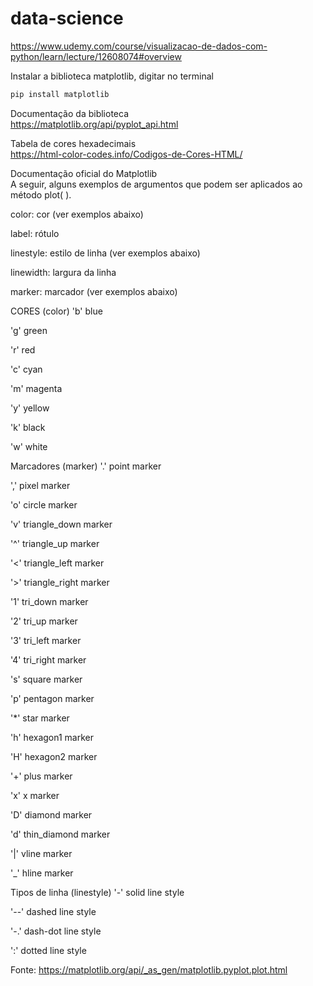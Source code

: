 # data-science
https://www.udemy.com/course/visualizacao-de-dados-com-python/learn/lecture/12608074#overview

Instalar a biblioteca matplotlib, digitar no terminal  
~~~python
pip install matplotlib
~~~

Documentação da biblioteca  
https://matplotlib.org/api/pyplot_api.html  

Tabela de cores hexadecimais  
https://html-color-codes.info/Codigos-de-Cores-HTML/  


Documentação oficial do Matplotlib  
A seguir, alguns exemplos de argumentos que podem ser aplicados ao método plot( ).

color: cor (ver exemplos abaixo)

label: rótulo

linestyle: estilo de linha (ver exemplos abaixo)

linewidth: largura da linha

marker: marcador (ver exemplos abaixo)



CORES (color)
'b' blue

'g' green

'r' red

'c' cyan

'm' magenta

'y' yellow

'k' black

'w' white



Marcadores (marker)
'.' point marker

',' pixel marker

'o' circle marker

'v' triangle_down marker

'^' triangle_up marker

'<' triangle_left marker

'>' triangle_right marker

'1' tri_down marker

'2' tri_up marker

'3' tri_left marker

'4' tri_right marker

's' square marker

'p' pentagon marker

'*' star marker

'h' hexagon1 marker

'H' hexagon2 marker

'+' plus marker

'x' x marker

'D' diamond marker

'd' thin_diamond marker

'|' vline marker

'_' hline marker





Tipos de linha (linestyle)
'-' solid line style

'--' dashed line style

'-.' dash-dot line style

':' dotted line style



Fonte: https://matplotlib.org/api/_as_gen/matplotlib.pyplot.plot.html
